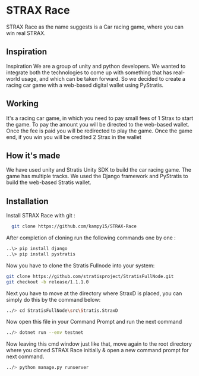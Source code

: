 
# STRAX Race

STRAX Race as the name suggests is a Car racing game, where you can win real STRAX.


## Inspiration
Inspiration
We are a group of unity and python developers. We wanted to integrate both the technologies to come up with something that has real-world usage, and which can be taken forward. So we decided to create a racing car game with a web-based digital wallet using PyStratis.
## Working

It's a racing car game, in which you need to pay small fees of 1 Strax to start the game. To pay the amount you will be directed to the web-based wallet. Once the fee is paid you will be redirected to play the game. Once the game end, if you win you will be credited 2 Strax in the wallet

## How it's made
We have used unity and Stratis Unity SDK to build the car racing game. The game has multiple tracks. We used the Django framework and PyStratis to build the web-based Stratis wallet.
## Installation

Install STRAX Race with git :

```bash
  git clone https://github.com/kampy15/STRAX-Race
```
After completion of cloning run the following commands one by one :
```bash
..\> pip install django
..\> pip install pystratis
```
Now you have to clone the Stratis Fullnode into your system:
```bash
git clone https://github.com/stratisproject/StratisFullNode.git
git checkout -b release/1.1.1.0
```
Next you have to move at the directory where StraxD is placed,
you can simply do this by the command below:
```bash
../> cd StratisFullNode\src\Stratis.StraxD
```
Now open this file in your Command Prompt and run the next command
```bash
../> dotnet run --env testnet
```
Now leaving this cmd window just like that, move again to the root directory where you cloned STRAX Race initially & open a new command prompt for next command.
```bash
../> python manage.py runserver